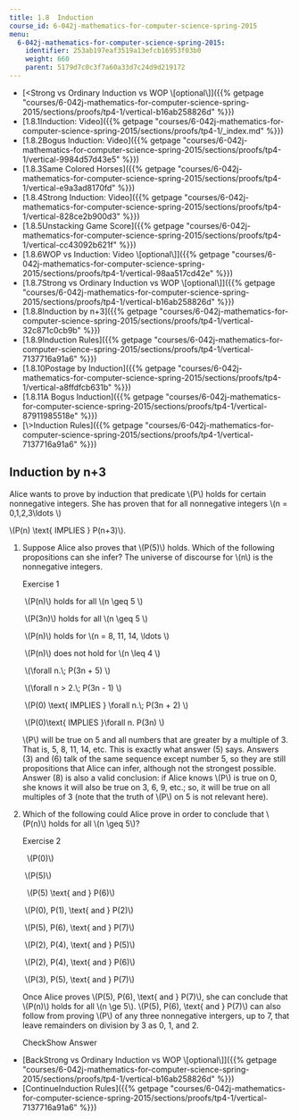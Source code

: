 ```yaml
---
title: 1.8  Induction
course_id: 6-042j-mathematics-for-computer-science-spring-2015
menu:
  6-042j-mathematics-for-computer-science-spring-2015:
    identifier: 253ab197eaf3519a13efcb16953f03b0
    weight: 660
    parent: 5179d7c0c3f7a60a33d7c24d9d219172
---
```

*   [<Strong vs Ordinary Induction vs WOP \\\[optional\\\]]({{% getpage "courses/6-042j-mathematics-for-computer-science-spring-2015/sections/proofs/tp4-1/vertical-b16ab258826d" %}})
*   [1.8.1Induction: Video]({{% getpage "courses/6-042j-mathematics-for-computer-science-spring-2015/sections/proofs/tp4-1/_index.md" %}})
*   [1.8.2Bogus Induction: Video]({{% getpage "courses/6-042j-mathematics-for-computer-science-spring-2015/sections/proofs/tp4-1/vertical-9984d57d43e5" %}})
*   [1.8.3Same Colored Horses]({{% getpage "courses/6-042j-mathematics-for-computer-science-spring-2015/sections/proofs/tp4-1/vertical-e9a3ad8170fd" %}})
*   [1.8.4Strong Induction: Video]({{% getpage "courses/6-042j-mathematics-for-computer-science-spring-2015/sections/proofs/tp4-1/vertical-828ce2b900d3" %}})
*   [1.8.5Unstacking Game Score]({{% getpage "courses/6-042j-mathematics-for-computer-science-spring-2015/sections/proofs/tp4-1/vertical-cc43092b621f" %}})
*   [1.8.6WOP vs Induction: Video \\\[optional\\\]]({{% getpage "courses/6-042j-mathematics-for-computer-science-spring-2015/sections/proofs/tp4-1/vertical-98aa517cd42e" %}})
*   [1.8.7Strong vs Ordinary Induction vs WOP \\\[optional\\\]]({{% getpage "courses/6-042j-mathematics-for-computer-science-spring-2015/sections/proofs/tp4-1/vertical-b16ab258826d" %}})
*   [1.8.8Induction by n+3]({{% getpage "courses/6-042j-mathematics-for-computer-science-spring-2015/sections/proofs/tp4-1/vertical-32c871c0cb9b" %}})
*   [1.8.9Induction Rules]({{% getpage "courses/6-042j-mathematics-for-computer-science-spring-2015/sections/proofs/tp4-1/vertical-7137716a91a6" %}})
*   [1.8.10Postage by Induction]({{% getpage "courses/6-042j-mathematics-for-computer-science-spring-2015/sections/proofs/tp4-1/vertical-a8ffdfcb631b" %}})
*   [1.8.11A Bogus Induction]({{% getpage "courses/6-042j-mathematics-for-computer-science-spring-2015/sections/proofs/tp4-1/vertical-87911985518e" %}})
*   [\\>Induction Rules]({{% getpage "courses/6-042j-mathematics-for-computer-science-spring-2015/sections/proofs/tp4-1/vertical-7137716a91a6" %}})

Induction by n+3
----------------

  

Alice wants to prove by induction that predicate \\(P\\) holds for certain nonnegative integers. She has proven that for all nonnegative integers \\(n = 0,1,2,3\\ldots \\)  
  

\\(P(n) \\text{ IMPLIES } P(n+3)\\).

1.  Suppose Alice also proves that \\(P(5)\\) holds. Which of the following propositions can she infer? The universe of discourse for \\(n\\) is the nonnegative integers.
    
    Exercise 1
    
    &nbsp;\\(P(n)\\) holds for all \\(n \\geq 5 \\)&nbsp;
    
    &nbsp;\\(P(3n)\\) holds for all \\(n \\geq 5 \\)&nbsp;
    
    &nbsp;\\(P(n)\\) holds for \\(n = 8, 11, 14, \\ldots \\)&nbsp;
    
    &nbsp;\\(P(n)\\) does not hold for \\(n \\leq 4 \\)&nbsp;
    
    &nbsp;\\(\\forall n.\\; P(3n + 5) \\)&nbsp;
    
    &nbsp;\\(\\forall n > 2.\\; P(3n - 1) \\)&nbsp;
    
    &nbsp;\\(P(0) \\text{ IMPLIES } \\forall n.\\; P(3n + 2) \\)&nbsp;
    
    &nbsp;\\(P(0)\\text{ IMPLIES }\\forall n. P(3n) \\)&nbsp;
    
    \\(P\\) will be true on 5 and all numbers that are greater by a multiple of 3. That is, 5, 8, 11, 14, etc. This is exactly what answer (5) says. Answers (3) and (6) talk of the same sequence except number 5, so they are still propositions that Alice can infer, although not the strongest possible. Answer (8) is also a valid conclusion: if Alice knows \\(P\\) is true on 0, she knows it will also be true on 3, 6, 9, etc.; so, it will be true on all multiples of 3 (note that the truth of \\(P\\) on 5 is not relevant here).
    
2.  Which of the following could Alice prove in order to conclude that \\(P(n)\\) holds for all \\(n \\geq 5\\)?
    
    Exercise 2
    
    &nbsp; \\(P(0)\\)&nbsp;
    
    &nbsp;\\(P(5)\\)&nbsp;
    
    &nbsp; \\(P(5) \\text{ and } P(6)\\)&nbsp;
    
    &nbsp;\\(P(0), P(1), \\text{ and } P(2)\\)&nbsp;
    
    &nbsp;\\(P(5), P(6), \\text{ and } P(7)\\)&nbsp;
    
    &nbsp;\\(P(2), P(4), \\text{ and } P(5)\\)&nbsp;
    
    &nbsp;\\(P(2), P(4), \\text{ and } P(6)\\)&nbsp;
    
    &nbsp;\\(P(3), P(5), \\text{ and } P(7)\\)&nbsp;
    
    Once Alice proves \\(P(5), P(6), \\text{ and } P(7)\\), she can conclude that \\(P(n)\\) holds for all \\(n \\ge 5\\). \\(P(5), P(6), \\text{ and } P(7)\\) can also follow from proving \\(P\\) of any three nonnegative intergers, up to 7, that leave remainders on division by 3 as 0, 1, and 2.
    
    CheckShow Answer
    

*   [BackStrong vs Ordinary Induction vs WOP \\\[optional\\\]]({{% getpage "courses/6-042j-mathematics-for-computer-science-spring-2015/sections/proofs/tp4-1/vertical-b16ab258826d" %}})
*   [ContinueInduction Rules]({{% getpage "courses/6-042j-mathematics-for-computer-science-spring-2015/sections/proofs/tp4-1/vertical-7137716a91a6" %}})